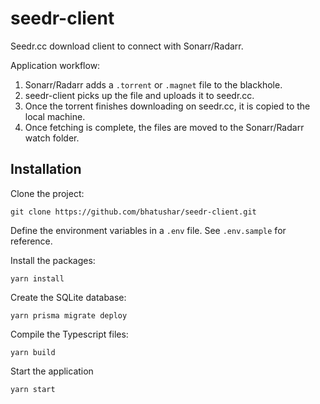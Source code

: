 # seedr-client

Seedr.cc download client to connect with Sonarr/Radarr.

Application workflow:

1. Sonarr/Radarr adds a `.torrent` or `.magnet` file to the blackhole.
2. seedr-client picks up the file and uploads it to seedr.cc.
3. Once the torrent finishes downloading on seedr.cc, it is copied to the local machine.
4. Once fetching is complete, the files are moved to the Sonarr/Radarr watch folder.

## Installation

Clone the project:

```
git clone https://github.com/bhatushar/seedr-client.git
```

Define the environment variables in a `.env` file. See `.env.sample` for reference.

Install the packages:

```
yarn install
```

Create the SQLite database:

```
yarn prisma migrate deploy
```

Compile the Typescript files:

```
yarn build
```

Start the application

```
yarn start
```
